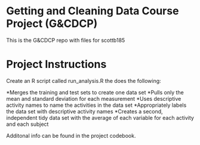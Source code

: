 # Getting and Cleaning Data Course Project (G&CDCP)

This is the G&CDCP repo with files for scottb185 

# Project Instructions

Create an R script called run_analysis.R the does the following:

*Merges the training and test sets to create one data set
*Pulls only the mean and standard deviation for each measurement
*Uses descriptive activity names to name the activities in the data set
*Appropriately labels the data set with descriptive activity names
*Creates a second, independent tidy data set with the average of each variable for each activity and each subject

Additonal info can be found in the project codebook.  




